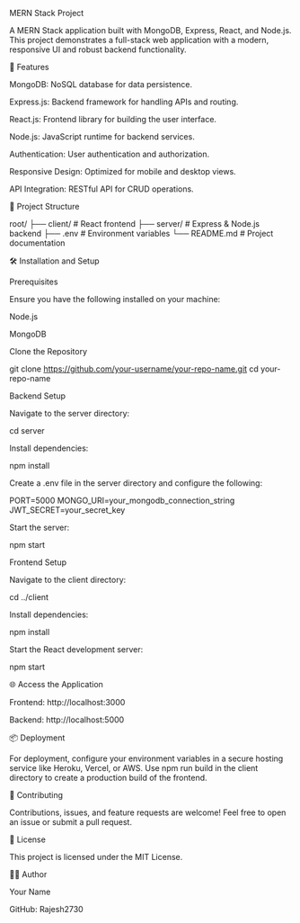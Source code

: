 MERN Stack Project

A MERN Stack application built with MongoDB, Express, React, and Node.js. This project demonstrates a full-stack web application with a modern, responsive UI and robust backend functionality.

🚀 Features

MongoDB: NoSQL database for data persistence.

Express.js: Backend framework for handling APIs and routing.

React.js: Frontend library for building the user interface.

Node.js: JavaScript runtime for backend services.

Authentication: User authentication and authorization.

Responsive Design: Optimized for mobile and desktop views.

API Integration: RESTful API for CRUD operations.

📂 Project Structure

root/
├── client/       # React frontend
├── server/       # Express & Node.js backend
├── .env          # Environment variables
└── README.md     # Project documentation

🛠️ Installation and Setup

Prerequisites

Ensure you have the following installed on your machine:

Node.js

MongoDB

Clone the Repository

git clone https://github.com/your-username/your-repo-name.git
cd your-repo-name

Backend Setup

Navigate to the server directory:

cd server

Install dependencies:

npm install

Create a .env file in the server directory and configure the following:

PORT=5000
MONGO_URI=your_mongodb_connection_string
JWT_SECRET=your_secret_key

Start the server:

npm start

Frontend Setup

Navigate to the client directory:

cd ../client

Install dependencies:

npm install

Start the React development server:

npm start

🌐 Access the Application

Frontend: http://localhost:3000

Backend: http://localhost:5000

📦 Deployment

For deployment, configure your environment variables in a secure hosting service like Heroku, Vercel, or AWS. Use npm run build in the client directory to create a production build of the frontend.

🤝 Contributing

Contributions, issues, and feature requests are welcome! Feel free to open an issue or submit a pull request.

📄 License

This project is licensed under the MIT License.

👩‍💻 Author

Your Name

GitHub: Rajesh2730
